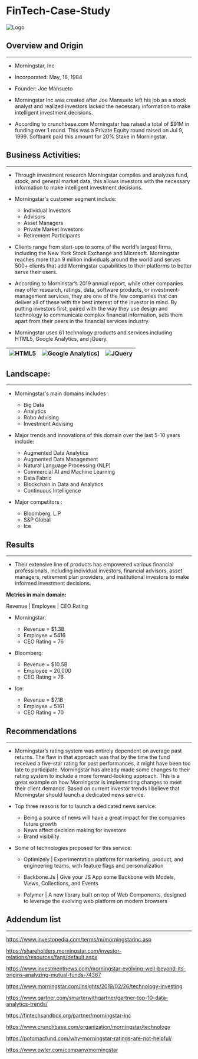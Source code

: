 # FinTech-Case-Study
![Logo](https://www.fsnweb.com/wp-content/uploads/2017/01/morningstar-logo-768x261.jpg)
## Overview and Origin
---
* Morningstar, Inc

* Incorporated: May, 16, 1984

* Founder: Joe Mansueto

* Morningstar Inc was created after Joe Mansueto left his job as a stock analyst and realized investors lacked the necessary information to make intelligent investment decisions.

* According to crunchbase.com Morningstar has raised a total of $91M in funding over 1 round. This was a Private Equity round raised on Jul 9, 1999. Softbank paid this amount for 20% Stake in Morningstar.

## Business Activities:
---

* Through  investment research Morningstar  compiles and analyzes fund, stock, and general market data,  this allows investors with the necessary information to make intelligent investment decisions.

* Morningstar's customer segment include:
   * Individual Investors
   * Advisors
   * Asset Managers
   * Private Market Investors
   * Retirement Participants
   
* Clients range from start-ups to some of the world’s largest firms, including the New York Stock Exchange and Microsoft. Morningstar reaches more than 9 million individuals around the world and serves 500+ clients that add Morningstar capabilities to their platforms to better serve their users.

* According to Morninstar’s 2019 annual report, while other companies may offer research, ratings, data, software products, or investment-management services, they are one of the few companies that can deliver all of these with the best interest of the investor in mind. By putting investors first, paired with the way they use design and technology to communicate complex financial information, sets them apart from their peers in the financial services industry.

* Morningstar uses 61 technology products and services including HTML5, Google Analytics, and jQuery.

| ![HTML5](https://icon-library.com/images/html5-icon/html5-icon-0.jpg)| ![Google Analytics](https://img.favpng.com/23/8/8/google-logo-google-analytics-png-favpng-362QrWkh2Bv4z8B5AhFF9n5yk_t.jpg)] | ![JQuery](https://d1yjjnpx0p53s8.cloudfront.net/styles/logo-thumbnail/s3/092011/jquery.png?itok=Yh7GpHmE) |
|:---:|:---:|:---:|

## Landscape:
---

* Morningstar's main domains includes :
    * Big Data 
    * Analytics 
    * Robo Advising
    * Investment Advising


* Major trends and innovations of this domain over the last 5-10 years include:
    * Augmented Data Analytics
    * Augmented Data Management
    * Natural Language Processing (NLP)
    * Commercial AI and Machine Learning
    * Data Fabric
    * Blockchain in Data and Analytics
    * Continuous Intelligence


* Major competitors :
    * Bloomberg, L.P
    * S&P Global
    * Ice

## Results
---

* Their extensive line of products has empowered various financial professionals, including individual investors, financial advisors, asset managers, retirement plan providers, and institutional investors to make informed investment decisions.

**Metrics in main domain:** 

Revenue | Employee | CEO Rating

  * Morningstar:
    * Revenue = $1.3B
    * Employee = 5416
    * CEO Rating = 76

  * Bloomberg:
    * Revenue = $10.5B
    * Employee = 20,000
    * CEO Rating = 76
    
  * Ice:
    * Revenue = $7.1B
    * Employee = 5161
    * CEO Rating = 70
    
## Recommendations
---

* Morningstar’s rating system  was entirely dependent on average past returns. The flaw in that approach was that by the time the fund received a five-star rating for past performances, it might have been too late to participate. Morningstar has already made some changes to their rating system to include a more forward-looking approach. This is a great example on how Morningstar is implementing changes to meet their client demands. Based on current investor trends I believe that Morningstar should launch a dedicated news service. 

* Top three reasons for to launch a dedicated news service:
    * Being a source of news will have a great impact for the companies future growth
    * News affect decision making for investors
    * Brand visibility

* Some of technologies proposed for this service: 

  * Optimizely | Experimentation platform for marketing, product, and engineering teams, with feature flags and personalization

  * Backbone.Js | Give your JS App some Backbone with Models, Views, Collections, and Events

  * Polymer | A new library built on top of Web Components, designed to leverage the evolving web platform on modern browsers

## Addendum list 
---
https://www.investopedia.com/terms/m/morningstarinc.asp

https://shareholders.morningstar.com/investor-relations/resources/faqs/default.aspx

https://www.investmentnews.com/morningstar-evolving-well-beyond-its-origins-analyzing-mutual-funds-74367

https://www.morningstar.com/insights/2019/02/26/technology-investing

https://www.gartner.com/smarterwithgartner/gartner-top-10-data-analytics-trends/ 

https://fintechsandbox.org/partner/morningstar-inc

https://www.crunchbase.com/organization/morningstar/technology

https://potomacfund.com/why-morningstar-ratings-are-not-helpful/

https://www.owler.com/company/morningstar

    
    


